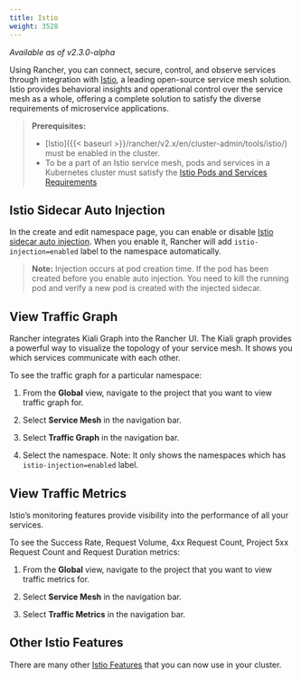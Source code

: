 ```yaml
---
title: Istio
weight: 3528
---
```


_Available as of v2.3.0-alpha_

Using Rancher, you can connect, secure, control, and observe services through integration with [Istio](https://istio.io/), a leading open-source service mesh solution. Istio provides behavioral insights and operational control over the service mesh as a whole, offering a complete solution to satisfy the diverse requirements of microservice applications.

>**Prerequisites:**
>
>- [Istio]({{< baseurl >}}/rancher/v2.x/en/cluster-admin/tools/istio/) must be enabled in the cluster.
>- To be a part of an Istio service mesh, pods and services in a Kubernetes cluster must satisfy the [Istio Pods and Services Requirements](https://istio.io/docs/setup/kubernetes/prepare/requirements/)

## Istio Sidecar Auto Injection

In the create and edit namespace page, you can enable or disable [Istio sidecar auto injection](https://istio.io/blog/2019/data-plane-setup/#automatic-injection). When you enable it, Rancher will add `istio-injection=enabled` label to the namespace automatically.

> **Note:** Injection occurs at pod creation time. If the pod has been created before you enable auto injection. You need to kill the running pod and verify a new pod is created with the injected sidecar.

## View Traffic Graph

Rancher integrates Kiali Graph into the Rancher UI. The Kiali graph provides a powerful way to visualize the topology of your service mesh. It shows you which services communicate with each other.

To see the traffic graph for a particular namespace:

1. From the **Global** view, navigate to the project that you want to view traffic graph for.

1. Select **Service Mesh** in the navigation bar.

1. Select **Traffic Graph** in the navigation bar.

1. Select the namespace. Note: It only shows the namespaces which has `istio-injection=enabled` label.

## View Traffic Metrics

Istio’s monitoring features provide visibility into the performance of all your services.

To see the Success Rate, Request Volume, 4xx Request Count, Project 5xx Request Count and Request Duration metrics:

1. From the **Global** view, navigate to the project that you want to view traffic metrics for.

1. Select **Service Mesh** in the navigation bar.

1. Select **Traffic Metrics** in the navigation bar.


## Other Istio Features

There are many other [Istio Features](https://istio.io/docs/concepts/what-is-istio/#core-features)
that you can now use in your cluster.
